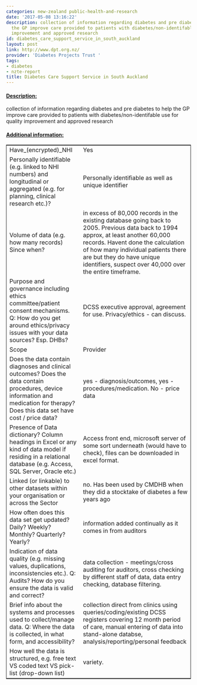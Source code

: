 ```yaml
---
categories: new-zealand public-health-and-research
date: '2017-05-08 13:16:22'
description: collection of information regarding diabetes and pre diabetes to help
  the GP improve care provided to patients with diabetes/non-identifable use for quality
  improvement and approved research
id: diabetes_care_support_service_in_south_auckland
layout: post
link: http://www.dpt.org.nz/
provider: 'Diabetes Projects Trust '
tags:
- diabetes
- nzte-report
title: Diabetes Care Support Service in South Auckland
---
```



 <h4> <u>Description:</u> </h4>
collection of information regarding diabetes and pre diabetes to help the GP improve care provided to patients with diabetes/non-identifable use for quality improvement and approved research
 <h4> <u>Additional information:</u> </h4>
 <table style="border: 1px solid">
 <tr> <td width="40%">Have_(encrypted)_NHI</td> <td>Yes</td> </tr>
 <tr> <td width="40%">Personally identifiable (e.g. linked to NHI numbers) and longitudinal or aggregated (e.g. for planning, clinical research etc.)?</td> <td>Personally identifiable as well as unique identifier
</td> </tr>
 <tr> <td width="40%">Volume of data (e.g. how many records)
Since when?</td> <td>in excess of 80,000 records in the existing database going back to 2005.  Previous data back to 1994 approx, at least another 60,000 records.  Havent done the calculation of how many individual patients there are but they do have unique identifiers, suspect over 40,000 over the entire timeframe.</td> </tr>
 <tr> <td width="40%">Purpose and governance including ethics committee/patient consent mechanisms. Q: How do you get around ethics/privacy issues with your data sources? Esp. DHBs?</td> <td>DCSS executive approval, agreement for use.  Privacy/ethics - can discuss.
</td> </tr>
 <tr> <td width="40%">Scope</td> <td>Provider</td> </tr>
 <tr> <td width="40%">Does the data contain diagnoses and clinical outcomes?
Does the data contain procedures, device information and medication for therapy?
Does this data set have cost / price data?</td> <td>yes - diagnosis/outcomes, yes - procedures/medication.  No - price data</td> </tr>
 <tr> <td width="40%">Presence of Data dictionary? Column headings in Excel or any kind of data model if residing in a relational database (e.g. Access, SQL Server, Oracle etc.) </td> <td>Access front end, microsoft server of some sort underneath (would have to check), files can be downloaded in excel format.</td> </tr>
 <tr> <td width="40%">Linked (or linkable) to other datasets within your organisation or across the Sector</td> <td>no.  Has been used by CMDHB when they did a stocktake of diabetes a few years ago
</td> </tr>
 <tr> <td width="40%">How often does this data set get updated? Daily? Weekly? Monthly? Quarterly? Yearly?</td> <td>information added continually as it comes in from auditors
</td> </tr>
 <tr> <td width="40%">Indication of data quality (e.g. missing values, duplications, inconsistencies etc.). Q: Audits? How do you ensure the data is valid and correct?</td> <td>data collection - meetings/cross auditing for auditors, cross checking by different staff of data, data entry checking, database filtering.
</td> </tr>
 <tr> <td width="40%">Brief info about the systems and processes used to collect/manage data. Q: Where the data is collected, in what form, and accessibility?</td> <td>collection direct from clinics using queries/coding/existing DCSS registers covering 12 month period of care, manual entering of data into stand-alone databse, analysis/reporting/personal feedback
</td> </tr>
 <tr> <td width="40%">How well the data is structured, e.g. free text VS coded text VS pick-list (drop-down list)</td> <td>variety.
</td> </tr>
 </table>